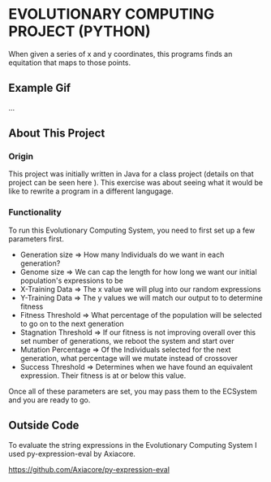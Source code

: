 # EVOLUTIONARY COMPUTING PROJECT (PYTHON)
When given a series of x and y coordinates, this programs finds an equitation that maps to those points.

## Example Gif
...

## About This Project
### Origin
This project was initially written in Java for a class project (details on that project can be seen here <link>).  This exercise was about seeing what it would be like to rewrite a program in a different langugage.

### Functionality
To run this Evolutionary Computing System, you need to first set up a few parameters first.

  * Generation size => How many Individuals do we want in each generation?
  * Genome size => We can cap the length for how long we want our initial population's expressions to be
  * X-Training Data => The x value we will plug into our random expressions
  * Y-Training Data => The y values we will match our output to to determine fitness
  * Fitness Threshold => What percentage of the population will be selected to go on to the next generation
  *  Stagnation Threshold => If our fitness is not improving overall over this set number of generations, we reboot the system and start over
  *  Mutation Percentage => Of the Individuals selected for the next generation, what percentage will we mutate instead of crossover
  *  Success Threshold => Determines when we have found an equivalent expression. Their fitness is at or below this value.
  
Once all of these parameters are set, you may pass them to the ECSystem and you are ready to go.

## Outside Code
To evaluate the string expressions in the Evolutionary Computing System I used py-expression-eval by Axiacore.

https://github.com/Axiacore/py-expression-eval
